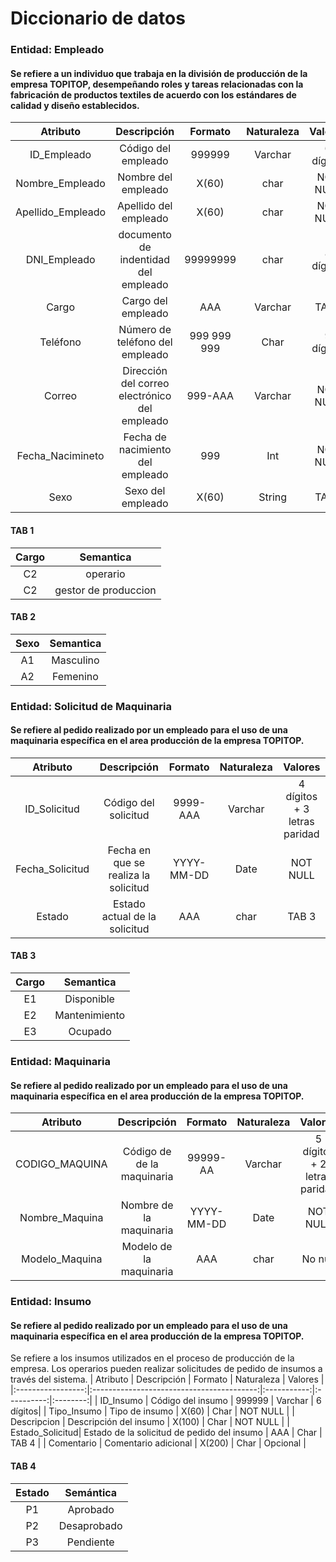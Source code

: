 # Diccionario de datos
### Entidad: Empleado
#### Se refiere a un individuo que trabaja en la división de producción de la empresa TOPITOP, desempeñando roles y tareas relacionadas con la fabricación de productos textiles de acuerdo con los estándares de calidad y diseño establecidos.

|     Atributo     |                  Descripción                  |   Formato   | Naturaleza |  Valores |
|:----------------:|:---------------------------------------------:|:-----------:|:----------:|:--------:|
|    ID_Empleado   |              Código del empleado              |   999999 |   Varchar  | 6 dígitos|
|  Nombre_Empleado |          Nombre del empleado                  |     X(60)    |   char   | NOT NULL |
| Apellido_Empleado|          Apellido del empleado                |     X(60)     |   char  | NOT NULL |
|  DNI_Empleado    |          documento de indentidad del empleado  |  99999999   |  char |  8 dígitos|
|       Cargo      |                Cargo del empleado              |     AAA     |   Varchar  | TAB1 |
|     Teléfono     |        Número de teléfono del empleado        | 999 999 999 |    Char    | 9 dígitos |
|      Correo      | Dirección del correo electrónico del empleado |   999-AAA   |   Varchar  | NOT NULL |
| Fecha_Nacimineto |        Fecha de nacimiento del empleado       |     999     |     Int    | NOT NULL |
|   Sexo              |           Sexo del empleado           |     X(60)    |   String   |TAB2 |


#### TAB 1                                                

|     Cargo    |    Semantica |         
|:---------------:|:-----------------:|
|     C2    |    operario |
| C2 |  gestor de produccion |

#### TAB 2

|     Sexo   |    Semantica |
|:---------------:|:-----------------:|
|     A1    |    Masculino |
| A2 |  Femenino|

### Entidad: Solicitud de Maquinaria
#### Se refiere al pedido realizado por un empleado para el uso de una maquinaria específica en el area producción de la empresa TOPITOP.

|     Atributo     |                  Descripción                  |   Formato   | Naturaleza |  Valores |
|:----------------:|:---------------------------------------------:|:-----------:|:----------:|:--------:|
|    ID_Solicitud |              Código del solicitud              |   9999-AAA   |   Varchar  | 4 dígitos + 3 letras paridad|
|  Fecha_Solicitud |          Fecha en que se realiza la solicitud |    YYYY-MM-DD  |  Date  | NOT NULL |
| Estado           |          Estado actual de la solicitud         |   AAA   |   char  | TAB 3 |

#### TAB 3

|     Cargo    |    Semantica |
|:---------------:|:-----------------:|
|     E1    |    Disponible|
| E2 |  Mantenimiento |
| E3 |  Ocupado |

### Entidad: Maquinaria
#### Se refiere al pedido realizado por un empleado para el uso de una maquinaria específica en el area producción de la empresa TOPITOP.

|     Atributo     |                  Descripción                  |   Formato   | Naturaleza |  Valores |
|:----------------:|:---------------------------------------------:|:-----------:|:----------:|:--------:|
|    CODIGO_MAQUINA |              Código de de la maquinaria             |   99999-AA   |   Varchar  | 5 dígitos + 2 letras paridad|
|  Nombre_Maquina |          Nombre de la maquinaria   |  YYYY-MM-DD  |  Date  | NOT NULL |
| Modelo_Maquina        |          Modelo de la maquinaria       |   AAA   |   char  | No null |

### Entidad: Insumo
#### Se refiere al pedido realizado por un empleado para el uso de una maquinaria específica en el area producción de la empresa TOPITOP.
Se refiere a los insumos utilizados en el proceso de producción de la empresa. Los operarios pueden realizar solicitudes de pedido de insumos a través del sistema.
|     Atributo      |              Descripción                  |   Formato   | Naturaleza |  Valores |
|:-----------------:|:-----------------------------------------:|:-----------:|:----------:|:--------:|
|   ID_Insumo       |        Código del insumo                  |   999999    |   Varchar  | 6 dígitos|
|   Tipo_Insumo     |        Tipo de insumo                      |     X(60)   |   Char     | NOT NULL |
|   Descripcion     |        Descripción del insumo             |     X(100)  |   Char     | NOT NULL |
|   Estado_Solicitud| Estado de la solicitud de pedido del insumo |     AAA     |   Char     | TAB 4    |
|   Comentario      |        Comentario adicional               |     X(200)  |   Char     | Opcional |

#### TAB 4
|    Estado    |          Semántica          |
|:------------:|:---------------------------:|
|     P1       |         Aprobado            |
|     P2       |       Desaprobado           |
|     P3       |        Pendiente            |
